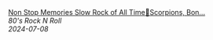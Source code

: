 <!--2024-07-08 02:07:01-->
<div class="yb">
  <a class="nodecor" href="/index.html?rok/non_stop_memories_slow_rock_of_all_timescorpions_bon_jovi_led_zeppelin_nirvanaslow_rock_80s_90s">
    <img class="preview" data-videoid="aj3K2KWkYy0" src="https://i2.ytimg.com/vi/aj3K2KWkYy0/hqdefault.jpg" align="middle" alt="">
  </a>
  <div class="inlbl text">
    <a class="nodecor" href="/index.html?rok/non_stop_memories_slow_rock_of_all_timescorpions_bon_jovi_led_zeppelin_nirvanaslow_rock_80s_90s">Non Stop Memories Slow Rock of All Time🤘Scorpions, Bon...</a><br>
    <i class="smaller2">80's Rock N Roll</i><br>
    <i class="smaller3">2024-07-08</i>
  </div>
</div>
